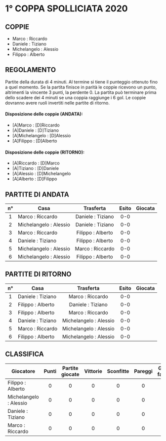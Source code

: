 # 1° COPPA SPOLLICIATA 2020

## COPPIE

- Marco : Riccardo
- Daniele : Tiziano
- Michelangelo : Alessio
- Filippo : Alberto
 
 
## REGOLAMENTO
Partite della durata di 4 minuti. Al termine si tiene il punteggio ottenuto fino a quel momento.
Se la partita finisce in parità le coppie ricevono un punto, altrimenti la vincente 3 punti, la perdente 0.
La partita può terminare prima dello scadere dei 4 minuti se una coppia raggiunge i 6 gol.
Le coppie dovranno avere ruoli invertiti nelle partite di ritorno.

#### Disposizione delle coppie (ANDATA):
- [A]Marco : [D]Riccardo
- [A]Daniele : [D]Tiziano
- [A]Michelangelo : [D]Alessio
- [A]Filippo : [D]Alberto

#### Disposizione delle coppie (RITORNO):
- [A]Riccardo : [D]Marco
- [A]Tiziano : [D]Daniele
- [A]Alessio : [D]Michelangelo
- [A]Alberto : [D]Filippo


## PARTITE DI ANDATA
| n° | Casa | Trasferta | Esito | Giocata
|:-:|----------|:-------------:|:------:|:------:
| 1 | Marco : Riccardo | Daniele : Tiziano | 0-0 |
| 2 | Michelangelo : Alessio | Daniele : Tiziano | 0-0 |
| 3 | Marco : Riccardo | Filippo : Alberto | 0-0 |
| 4 | Daniele : Tiziano | Filippo : Alberto | 0-0 |
| 5 | Michelangelo : Alessio | Marco : Riccardo | 0-0 |
| 6 | Michelangelo : Alessio | Filippo : Alberto | 0-0 |

## PARTITE DI RITORNO
| n° | Casa | Trasferta | Esito | Giocata
|:-:|----------|:-------------:|:------:|:------:
| 1 | Daniele : Tiziano | Marco : Riccardo | 0-0 |
| 2 | Filippo : Alberto | Daniele : Tiziano | 0-0 |
| 3 | Filippo : Alberto | Marco : Riccardo | 0-0 |
| 4 | Daniele : Tiziano | Michelangelo : Alessio | 0-0 |
| 5 | Marco : Riccardo | Michelangelo : Alessio | 0-0 |
| 6 | Filippo : Alberto | Michelangelo : Alessio | 0-0 |

## CLASSIFICA
| Giocatore | Punti | Partite giocate | Vittorie | Sconfitte | Pareggi | Gol fatti | Gol subiti | Differenza reti
|--------|:-----:|:--------:|:--------:|:--------:|:--------:|:--------:|:--------:|:--------:|
|Filippo : Alberto | 0 | 0 | 0 | 0 | 0 | 0 | 0 | 0
|Michelangelo : Alessio | 0 | 0 | 0 | 0 | 0 | 0 | 0 | 0
|Daniele : Tiziano | 0 | 0 | 0 | 0 | 0 | 0 | 0 | 0
|Marco : Riccardo | 0 | 0 | 0 | 0 | 0 | 0 | 0 | 0
